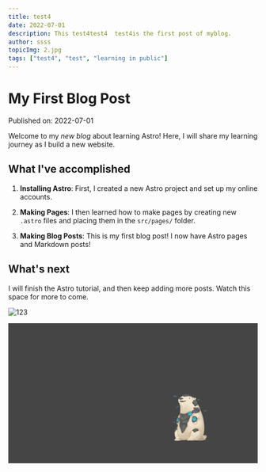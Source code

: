 ```yaml
---
title: test4
date: 2022-07-01
description: This test4test4  test4is the first post of myblog.
author: ssss
topicImg: 2.jpg
tags: ["test4", "test", "learning in public"]
---
```

# My First Blog Post

Published on: 2022-07-01

Welcome to my _new blog_ about learning Astro! Here, I will share my learning journey as I build a new website.

## What I've accomplished

1. **Installing Astro**: First, I created a new Astro project and set up my online accounts.

2. **Making Pages**: I then learned how to make pages by creating new `.astro` files and placing them in the `src/pages/` folder.

3. **Making Blog Posts**: This is my first blog post! I now have Astro pages and Markdown posts!

## What's next

I will finish the Astro tutorial, and then keep adding more posts. Watch this space for more to come.

![123](https://random.imagecdn.app/500/300)

![](img/1.png)